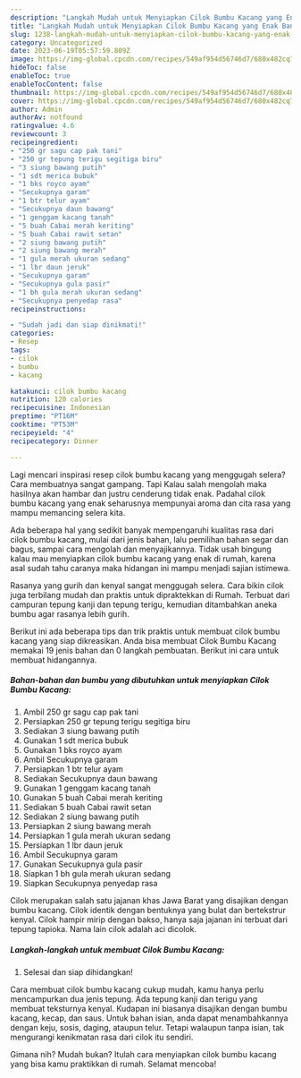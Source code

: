 ```yaml
---
description: "Langkah Mudah untuk Menyiapkan Cilok Bumbu Kacang yang Enak Banget"
title: "Langkah Mudah untuk Menyiapkan Cilok Bumbu Kacang yang Enak Banget"
slug: 1238-langkah-mudah-untuk-menyiapkan-cilok-bumbu-kacang-yang-enak-banget
category: Uncategorized
date: 2023-06-19T05:57:59.809Z
image: https://img-global.cpcdn.com/recipes/549af954d56746d7/680x482cq70/cilok-bumbu-kacang-foto-resep-utama.jpg
hideToc: false
enableToc: true
enableTocContent: false
thumbnail: https://img-global.cpcdn.com/recipes/549af954d56746d7/680x482cq70/cilok-bumbu-kacang-foto-resep-utama.jpg
cover: https://img-global.cpcdn.com/recipes/549af954d56746d7/680x482cq70/cilok-bumbu-kacang-foto-resep-utama.jpg
author: Admin
authorAv: notfound
ratingvalue: 4.6
reviewcount: 3
recipeingredient:
- "250 gr sagu cap pak tani"
- "250 gr tepung terigu segitiga biru"
- "3 siung bawang putih"
- "1 sdt merica bubuk"
- "1 bks royco ayam"
- "Secukupnya garam"
- "1 btr telur ayam"
- "Secukupnya daun bawang"
- "1 genggam kacang tanah"
- "5 buah Cabai merah keriting"
- "5 buah Cabai rawit setan"
- "2 siung bawang putih"
- "2 siung bawang merah"
- "1 gula merah ukuran sedang"
- "1 lbr daun jeruk"
- "Secukupnya garam"
- "Secukupnya gula pasir"
- "1 bh gula merah ukuran sedang"
- "Secukupnya penyedap rasa"
recipeinstructions:

- "Sudah jadi dan siap dinikmati!"
categories:
- Resep
tags:
- cilok
- bumbu
- kacang

katakunci: cilok bumbu kacang 
nutrition: 120 calories
recipecuisine: Indonesian
preptime: "PT16M"
cooktime: "PT53M"
recipeyield: "4"
recipecategory: Dinner

---
```



Lagi mencari inspirasi resep cilok bumbu kacang yang menggugah selera? Cara membuatnya sangat gampang. Tapi Kalau salah mengolah maka hasilnya akan hambar dan justru cenderung tidak enak. Padahal cilok bumbu kacang yang enak seharusnya mempunyai aroma dan cita rasa yang mampu memancing selera kita.


Ada beberapa hal yang sedikit banyak mempengaruhi kualitas rasa dari cilok bumbu kacang, mulai dari jenis bahan, lalu pemilihan bahan segar dan bagus, sampai cara mengolah dan menyajikannya. Tidak usah bingung kalau mau menyiapkan cilok bumbu kacang yang enak di rumah, karena asal sudah tahu caranya maka hidangan ini mampu menjadi sajian istimewa.

Rasanya yang gurih dan kenyal sangat menggugah selera. Cara bikin cilok juga terbilang mudah dan praktis untuk dipraktekkan di Rumah. Terbuat dari campuran tepung kanji dan tepung terigu, kemudian ditambahkan aneka bumbu agar rasanya lebih gurih.


Berikut ini ada beberapa tips dan trik praktis untuk membuat cilok bumbu kacang yang siap dikreasikan. Anda bisa membuat Cilok Bumbu Kacang memakai 19 jenis bahan dan 0 langkah pembuatan. Berikut ini cara untuk membuat hidangannya.

<!--inarticleads1-->

##### Bahan-bahan dan bumbu yang dibutuhkan untuk menyiapkan Cilok Bumbu Kacang:

1. Ambil 250 gr sagu cap pak tani
1. Persiapkan 250 gr tepung terigu segitiga biru
1. Sediakan 3 siung bawang putih
1. Gunakan 1 sdt merica bubuk
1. Gunakan 1 bks royco ayam
1. Ambil Secukupnya garam
1. Persiapkan 1 btr telur ayam
1. Sediakan Secukupnya daun bawang
1. Gunakan 1 genggam kacang tanah
1. Gunakan 5 buah Cabai merah keriting
1. Sediakan 5 buah Cabai rawit setan
1. Sediakan 2 siung bawang putih
1. Persiapkan 2 siung bawang merah
1. Persiapkan 1 gula merah ukuran sedang
1. Persiapkan 1 lbr daun jeruk
1. Ambil Secukupnya garam
1. Gunakan Secukupnya gula pasir
1. Siapkan 1 bh gula merah ukuran sedang
1. Siapkan Secukupnya penyedap rasa


Cilok merupakan salah satu jajanan khas Jawa Barat yang disajikan dengan bumbu kacang. Cilok identik dengan bentuknya yang bulat dan bertekstrur kenyal. Cilok hampir mirip dengan bakso, hanya saja jajanan ini terbuat dari tepung tapioka. Nama lain cilok adalah aci dicolok. 

<!--inarticleads2-->

##### Langkah-langkah untuk membuat Cilok Bumbu Kacang:


1. Selesai dan siap dihidangkan!

Cara membuat cilok bumbu kacang cukup mudah, kamu hanya perlu mencampurkan dua jenis tepung. Ada tepung kanji dan terigu yang membuat teksturnya kenyal. Kudapan ini biasanya disajikan dengan bumbu kacang, kecap, dan saus. Untuk bahan isian, anda dapat menambahkannya dengan keju, sosis, daging, ataupun telur. Tetapi walaupun tanpa isian, tak mengurangi kenikmatan rasa dari cilok itu sendiri. 

Gimana nih? Mudah bukan? Itulah cara menyiapkan cilok bumbu kacang yang bisa kamu praktikkan di rumah. Selamat mencoba!
